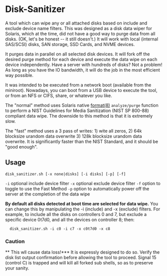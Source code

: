 # Disk-Sanitizer
A tool which can wipe any or all attached disks based on include and exclude device name filters. This was designed as a disk data wiper for Solaris, which at the time, did not have a good way to purge data from all disks. (OK, let's be honest -- it still doesn't.) It will work with local (internal SAS/SCSI) disks, SAN storage, SSD Cards, and NVME devices.

It purges data in parallel on all selected disk devices. It will fork off the desired purge method for each device and execute the data wipe on each device independently. Have a server with hundreds of disks? Not a problem!
As long as you have the IO bandwidth, it will do the job in the most efficient way possible.

It was intended to be executed from a network boot (available from the miniroot). Nowadays, you can boot from a USB device to execute the tool, or from an NFS or CIFS, share, or whatever you like.

The "normal" method uses Solaris native [format\(8\)](https://docs.oracle.com/cd/E88353_01/html/E72487/format-8.html) `analyze/purge` function to perform a NIST Guidelines for Media Sanitization (NIST SP 800-88) compliant data wipe. The downside to this method is that it is extremely slow.

The "fast" method uses a 3 pass of writes: 1) wite all zeros, 2) 64k blocksize urandom data overwrite 3) 128k blocksize urandom data overwrite. It is significantly faster than the NIST Standard, and it should be "good enough".

## Usage
  `disk_sanitizer.sh [-x none|disks] [-i disks] [-p] [-f]`
  
  `-i`   optional include device filter
  `-x`   optional exclude device filter
  `-f`   option to toggle to use the Fast Method
  `-p`   option to automatically power off the server at the completion of the data wipe
  
  **By default all disks detected at boot time are selected for data wipe.**
  You can change this by manipulating the -i (include) and -x (exclude) filters.
  For example, to include all the disks on controllers 0 and 7, but exclude a specific device 0t7d0, and all the devices on controller 8; then:
  
```
  disk_sanitizer.sh -i c0 -i c7 -x c0t7d0 -x c8
```
  
### Caution
** This wll cause data loss!***
It is expressly designed to do so. Verify the disk list output confirmation before allowing the tool to proceed.
Signal 15 (control C) is trapped and will kill all forked sub shells, so as to preserve your sanity.
